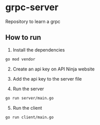 # grpc-server
Repository to learn a grpc

## How to run
1. Install the dependencies
```bash
go mod vendor
```

2. Create an api key on API Ninja website

3. Add the api key to the server file

4. Run the server
```bash
go run server/main.go
```

5. Run the client
```bash
go run client/main.go
```
